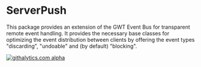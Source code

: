 ServerPush
===========================================================
This package provides an extension of the GWT Event Bus for transparent remote event handling. It provides the necessary base classes for optimizing the event distribution between clients by offering the event types "discarding", "undoable" and (by default) "blocking".


[![githalytics.com alpha](https://cruel-carlota.pagodabox.com/21fc96ecdd5b75775df8dfeea272aa3a "githalytics.com")](http://githalytics.com/olinux/twice)
